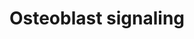 ---
annotations:
- type: Pathway Ontology
  value: signaling pathway pertinent to development
- type: Cell Type Ontology
  value: osteoblast
authors:
- Ehsiao
- AlexanderPico
- Khanspers
- MaintBot
- Ddigles
- Mkutmon
- Eweitz
description: ''
last-edited: 2021-05-21
organisms:
- Rattus norvegicus
redirect_from:
- /index.php/Pathway:WP227
- /instance/WP227
schema-jsonld:
- '@context': https://schema.org/
  '@id': https://wikipathways.github.io/pathways/WP227.html
  '@type': Dataset
  creator:
    '@type': Organization
    name: WikiPathways
  description: ''
  keywords:
  - PDGF Ra
  - Sodium
  - PDGF-BB
  - Collagen 1
  - Soluble RANK ligand
  - Parathyroid hormone
  - avb3 integrin
  - Phosphate
  - PDGF Rb
  - RANK ligand
  - Vitamin D
  - FGF-23
  - Bone sialoprotein
  - Osteocalcin
  - PTH receptor
  - NPT3
  - Osteoprotegerin
  license: CC0
  name: Osteoblast signaling
seo: CreativeWork
title: Osteoblast signaling
wpid: WP227
---